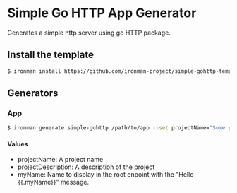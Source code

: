 # Simple Go HTTP App Generator

Generates a simple http server using go HTTP package.


## Install the template

```sh
$ ironman install https://github.com/ironman-project/simple-gohttp-template.git
```


## Generators

### App

 ```sh
 $ ironman generate simple-gohttp /path/to/app --set projectName="Some project name",projectDescription="Some project description"
 ```

 #### Values

 * projectName: A project name
 * projectDescription: A description of the project
 * myName: Name to display in the root enpoint with the "Hello {{.myName}}" message.


